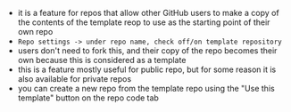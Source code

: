 
- it is a feature for repos that allow other GitHub users to make a copy of the contents of the template reop to use as the starting point of their own repo
- `Repo settings -> under repo name, check off/on template repository`
- users don't need to fork this, and their copy of the repo becomes their own because this is considered as a template
- this is a feature mostly useful for public repo, but for some reason it is also available for private repos
- you can create a new repo from the template repo using the "Use this template" button on the repo code tab